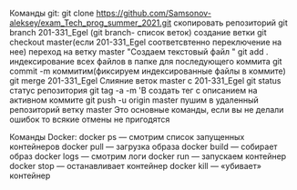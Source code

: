 Команды git:
git clone https://github.com/Samsonov-aleksey/exam_Tech_prog_summer_2021.git
скопировать репозиторий
git branch 201-331_Egel (git branch- список веток)
создание ветки
git checkout master(если 201-331_Egel соответсвтенно переключение на нее)
переход на ветку master
"Создаем текстовый файл "
git add .
индексирование всех файлов в папке для последующего коммита
git commit -m
коммитим(фиксируем индексированные файлы в коммите) 
git merge 201-331_Egel 
Слияние веток master с 201-331_Egel
git status статус репозитория
git tag -a -m 'B создать тег с описанием на активном коммите
 git push -u origin master 
пушим в удаленный репозиторий ветку master
Это основные команды, если вы не делали ошибок то всякие отмены не пригодятся

Команды Docker:
docker ps — смотрим список запущенных контейнеров 
docker pull — загрузка образа 
docker build — собирает образ 
docker logs — смотрим логи 
docker run — запускаем контейнер 
docker stop — останавливает контейнер 
docker kill — «убивает» контейнер